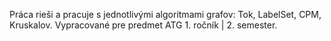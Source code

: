 Práca rieši a pracuje s jednotlivými algoritmami grafov: Tok, LabelSet, CPM, Kruskalov. Vypracované pre predmet ATG 1. ročník | 2. semester.
